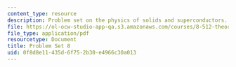 ```yaml
---
content_type: resource
description: Problem set on the physics of solids and superconductors.
file: https://ol-ocw-studio-app-qa.s3.amazonaws.com/courses/8-512-theory-of-solids-ii-spring-2009/0f8d8e11435d6f752b30e4966c30a013_MIT8_512s09_pset08.pdf
file_type: application/pdf
resourcetype: Document
title: Problem Set 8
uid: 0f8d8e11-435d-6f75-2b30-e4966c30a013
---
```


